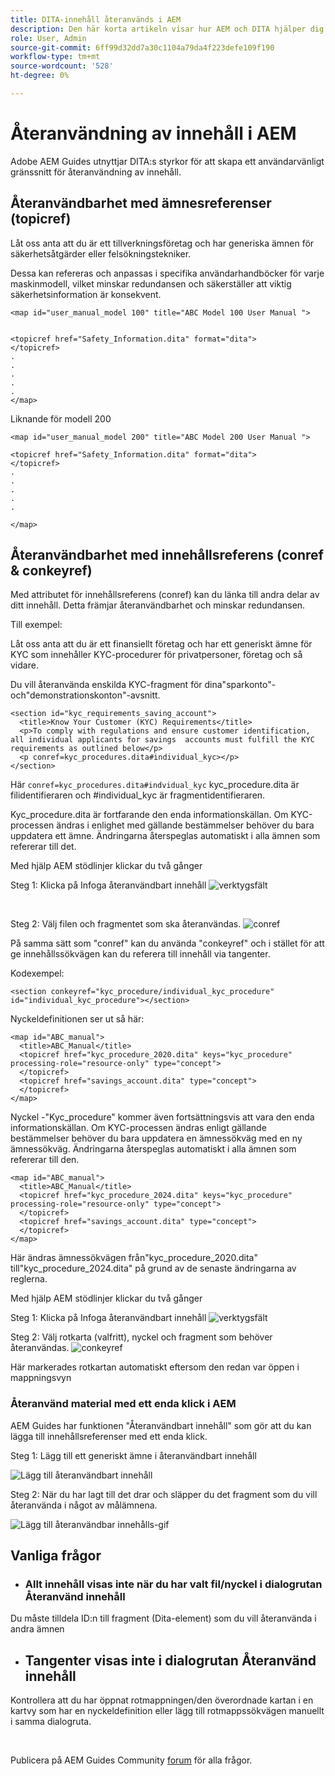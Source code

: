 ```yaml
---
title: DITA-innehåll återanvänds i AEM
description: Den här korta artikeln visar hur AEM och DITA hjälper dig att spara tid och arbete när du använder återanvändbarhet av innehåll
role: User, Admin
source-git-commit: 6ff99d32dd7a30c1104a79da4f223defe109f190
workflow-type: tm+mt
source-wordcount: '528'
ht-degree: 0%

---
```


# Återanvändning av innehåll i AEM

Adobe AEM Guides utnyttjar DITA:s styrkor för att skapa ett användarvänligt gränssnitt för återanvändning av innehåll.

## Återanvändbarhet med ämnesreferenser (topicref)



Låt oss anta att du är ett tillverkningsföretag och har generiska ämnen för säkerhetsåtgärder eller felsökningstekniker.

Dessa kan refereras och anpassas i specifika användarhandböcker för varje maskinmodell, vilket minskar redundansen och säkerställer att viktig säkerhetsinformation är konsekvent.

```
<map id="user_manual_model 100" title="ABC Model 100 User Manual ">


<topicref href="Safety_Information.dita" format="dita">
</topicref>
.
.
.
.
.
</map>
```


Liknande för modell 200

```
<map id="user_manual_model 200" title="ABC Model 200 User Manual ">

<topicref href="Safety_Information.dita" format="dita">
</topicref>
.
.
.
.
.
  
</map>
```

## Återanvändbarhet med innehållsreferens (conref &amp; conkeyref)

Med attributet för innehållsreferens (conref) kan du länka till andra delar av ditt innehåll. Detta främjar återanvändbarhet och minskar redundansen.

Till exempel:

Låt oss anta att du är ett finansiellt företag och har ett generiskt ämne för KYC som innehåller KYC-procedurer för privatpersoner, företag och så vidare.

Du vill återanvända enskilda KYC-fragment för dina&quot;sparkonto&quot;- och&quot;demonstrationskonton&quot;-avsnitt.

```
<section id="kyc_requirements_saving_account">
  <title>Know Your Customer (KYC) Requirements</title>
  <p>To comply with regulations and ensure customer identification, all individual applicants for savings  accounts must fulfill the KYC requirements as outlined below</p>
  <p conref=kyc_procedures.dita#individual_kyc></p>
</section>
```

Här `conref=kyc_procedures.dita#indvidual_kyc` kyc_procedure.dita är filidentifieraren och #individual_kyc är fragmentidentifieraren.

Kyc_procedure.dita är fortfarande den enda informationskällan. Om KYC-processen ändras i enlighet med gällande bestämmelser behöver du bara uppdatera ett ämne. Ändringarna återspeglas automatiskt i alla ämnen som refererar till det.

Med hjälp AEM stödlinjer klickar du två gånger

Steg 1: Klicka på Infoga återanvändbart innehåll
![verktygsfält](../../assets/publishing/content-reusability_image1.png)

<br>

Steg 2: Välj filen och fragmentet som ska återanvändas.
![conref](../../assets/publishing/content-reusability_image2.png)

På samma sätt som &quot;conref&quot; kan du använda &quot;conkeyref&quot; och i stället för att ge innehållssökvägen kan du referera till innehåll via tangenter.

Kodexempel:

```
<section conkeyref="kyc_procedure/individual_kyc_procedure" id="individual_kyc_procedure"></section>
```

Nyckeldefinitionen ser ut så här:

```
<map id="ABC_manual">
  <title>ABC_Manual</title>
  <topicref href="kyc_procedure_2020.dita" keys="kyc_procedure" processing-role="resource-only" type="concept">
  </topicref>
  <topicref href="savings_account.dita" type="concept">
  </topicref>
</map>
```

Nyckel -&quot;Kyc_procedure&quot; kommer även fortsättningsvis att vara den enda informationskällan. Om KYC-processen ändras enligt gällande bestämmelser behöver du bara uppdatera en ämnessökväg med en ny ämnessökväg. Ändringarna återspeglas automatiskt i alla ämnen som refererar till den.

```
<map id="ABC_manual">
  <title>ABC_Manual</title>
  <topicref href="kyc_procedure_2024.dita" keys="kyc_procedure" processing-role="resource-only" type="concept">
  </topicref>
  <topicref href="savings_account.dita" type="concept">
  </topicref>
</map>
```

Här ändras ämnessökvägen från&quot;kyc_procedure_2020.dita&quot; till&quot;kyc_procedure_2024.dita&quot; på grund av de senaste ändringarna av reglerna.

Med hjälp AEM stödlinjer klickar du två gånger

Steg 1: Klicka på Infoga återanvändbart innehåll
![verktygsfält](../../assets/publishing/content-reusability_image1.png)

Steg 2: Välj rotkarta (valfritt), nyckel och fragment som behöver återanvändas.
![conkeyref](../../assets/publishing/content-reusability_image3.png)

Här markerades rotkartan automatiskt eftersom den redan var öppen i mappningsvyn


### Återanvänd material med ett enda klick i AEM

AEM Guides har funktionen &quot;Återanvändbart innehåll&quot; som gör att du kan lägga till innehållsreferenser med ett enda klick.

Steg 1: Lägg till ett generiskt ämne i återanvändbart innehåll

![Lägg till återanvändbart innehåll](../../assets/publishing/content-reusability_image4.png)

Steg 2: När du har lagt till det drar och släpper du det fragment som du vill återanvända i något av målämnena.

![Lägg till återanvändbar innehålls-gif](../../assets/publishing/content-reusability_image5.gif)



## Vanliga frågor

- ### Allt innehåll visas inte när du har valt fil/nyckel i dialogrutan Återanvänd innehåll

Du måste tilldela ID:n till fragment (Dita-element) som du vill återanvända i andra ämnen

- ## Tangenter visas inte i dialogrutan Återanvänd innehåll

Kontrollera att du har öppnat rotmappningen/den överordnade kartan i en kartvy som har en nyckeldefinition eller lägg till rotmappssökvägen manuellt i samma dialogruta.


<br>


Publicera på AEM Guides Community [forum](https://experienceleaguecommunities.adobe.com/t5/experience-manager-guides/ct-p/aem-xml-documentation) för alla frågor.


